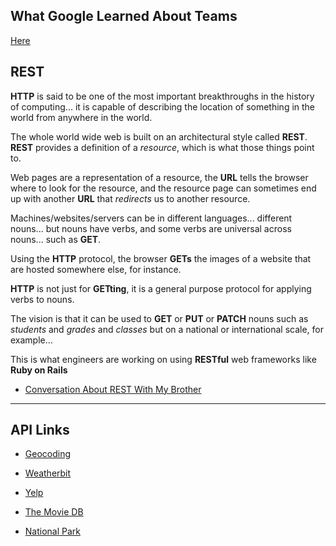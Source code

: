 ## What Google Learned About Teams

[Here](https://alibakersartawi.github.io/reading-notes/201/class-14b)

## REST

**HTTP** is said to be one of the most important breakthroughs in the history of computing... it is capable of describing the location of something in the world from anywhere in the world.

The whole world wide web is built on an architectural style called **REST**. **REST** provides a definition of a *resource*, which is what those things point to.

Web pages are a representation of a resource, the **URL** tells the browser where to look for the resource, and the resource page can sometimes end up with another **URL** that *redirects* us to another resource.

Machines/websites/servers can be in different languages... different nouns... but nouns have verbs, and some verbs are universal across nouns... such as **GET**.

Using the **HTTP** protocol, the browser **GETs** the images of a website that are hosted somewhere else, for instance.

**HTTP** is not just for **GETting**, it is a general purpose protocol for applying verbs to nouns.

The vision is that it can be used to **GET** or **PUT** or **PATCH** nouns such as *students* and *grades* and *classes* but on a national or international scale, for example...

This is what engineers are working on using **RESTful** web frameworks like **Ruby on Rails**

- [Conversation About REST With My Brother](https://gist.github.com/brookr/5977550)

---

## API Links

- [Geocoding](https://locationiq.com/)

- [Weatherbit](https://www.weatherbit.io/)

- [Yelp](https://www.yelp.com/developers/documentation/v3/business_search)

- [The Movie DB](https://developers.themoviedb.org/3/getting-started/introduction)

- [National Park](https://www.nps.gov/subjects/developer/api-documentation.htm)